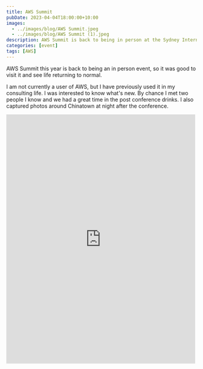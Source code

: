 ```yaml
---
title: AWS Summit
pubDate: 2023-04-04T18:00:00+10:00
images:
  - ../images/blog/AWS Summit.jpeg
  - ../images/blog/AWS Summit (1).jpeg
description: AWS Summit is back to being in person at the Sydney International Convention Centre.
categories: [event]
tags: [AWS]
---
```


AWS Summit this year is back to being an in person event, so it was good to visit it and see life returning to normal.

I am not currently a user of AWS, but I have previously used it in my consulting life. I was interested to know what's new. By chance I met two people I know and we had a great time in the post conference drinks. I also captured photos around Chinatown at night after the conference.

<iframe src="https://www.facebook.com/plugins/post.php?href=https%3A%2F%2Fwww.facebook.com%2Fchris1.tham%2Fposts%2Fpfbid02VBgyrAjp6oHmkVdg8NnfRc6evjCdczA69FdHv21kqbJN6kp7bNPsYYkrWyF3gXT9l&show_text=true&width=500" width="500" height="659" style="border:none;overflow:hidden" scrolling="no" frameborder="0" allowfullscreen="true" allow="autoplay; clipboard-write; encrypted-media; picture-in-picture; web-share"></iframe>
